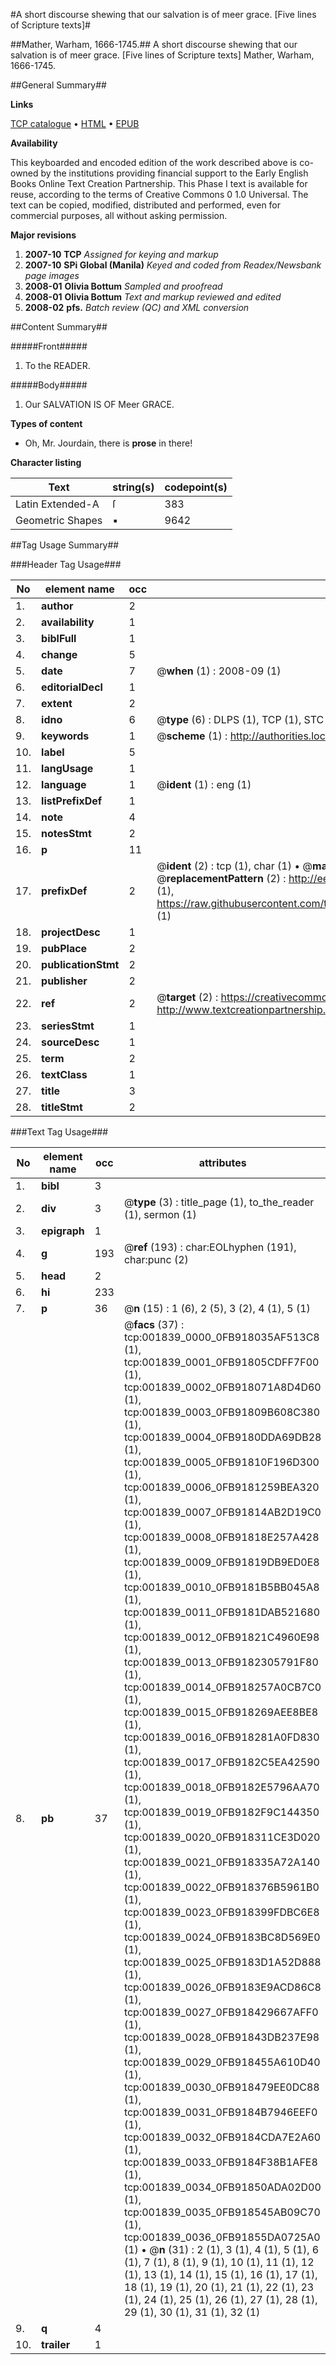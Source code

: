 #A short discourse shewing that our salvation is of meer grace. [Five lines of Scripture texts]#

##Mather, Warham, 1666-1745.##
A short discourse shewing that our salvation is of meer grace. [Five lines of Scripture texts]
Mather, Warham, 1666-1745.

##General Summary##

**Links**

[TCP catalogue](http://www.ota.ox.ac.uk/tcp/)  • 
[HTML](http://tei.it.ox.ac.uk/tcp/Texts-HTML/free/N01/N01546.html)  • 
[EPUB](http://tei.it.ox.ac.uk/tcp/Texts-EPUB/free/N01/N01546.epub)

**Availability**

This keyboarded and encoded edition of the
	       work described above is co-owned by the institutions
	       providing financial support to the Early English Books
	       Online Text Creation Partnership. This Phase I text is
	       available for reuse, according to the terms of Creative
	       Commons 0 1.0 Universal. The text can be copied,
	       modified, distributed and performed, even for
	       commercial purposes, all without asking permission.

**Major revisions**

1. __2007-10__ __TCP__ *Assigned for keying and markup*
1. __2007-10__ __SPi Global (Manila)__ *Keyed and coded from Readex/Newsbank page images*
1. __2008-01__ __Olivia Bottum__ *Sampled and proofread*
1. __2008-01__ __Olivia Bottum__ *Text and markup reviewed and edited*
1. __2008-02__ __pfs.__ *Batch review (QC) and XML conversion*

##Content Summary##

#####Front#####

1. To the READER.

#####Body#####

1. Our SALVATION IS OF Meer GRACE.

**Types of content**

  * Oh, Mr. Jourdain, there is **prose** in there!

**Character listing**


|Text|string(s)|codepoint(s)|
|---|---|---|
|Latin Extended-A|ſ|383|
|Geometric Shapes|▪|9642|

##Tag Usage Summary##

###Header Tag Usage###

|No|element name|occ|attributes|
|---|---|---|---|
|1.|__author__|2||
|2.|__availability__|1||
|3.|__biblFull__|1||
|4.|__change__|5||
|5.|__date__|7| @__when__ (1) : 2008-09 (1)|
|6.|__editorialDecl__|1||
|7.|__extent__|2||
|8.|__idno__|6| @__type__ (6) : DLPS (1), TCP (1), STC (1), NOTIS (1), IMAGE-SET (1), EVANS-CITATION (1)|
|9.|__keywords__|1| @__scheme__ (1) : http://authorities.loc.gov/ (1)|
|10.|__label__|5||
|11.|__langUsage__|1||
|12.|__language__|1| @__ident__ (1) : eng (1)|
|13.|__listPrefixDef__|1||
|14.|__note__|4||
|15.|__notesStmt__|2||
|16.|__p__|11||
|17.|__prefixDef__|2| @__ident__ (2) : tcp (1), char (1)  •  @__matchPattern__ (2) : ([0-9\-]+):([0-9IVX]+) (1), (.+) (1)  •  @__replacementPattern__ (2) : http://eebo.chadwyck.com/downloadtiff?vid=$1&page=$2 (1), https://raw.githubusercontent.com/textcreationpartnership/Texts/master/tcpchars.xml#$1 (1)|
|18.|__projectDesc__|1||
|19.|__pubPlace__|2||
|20.|__publicationStmt__|2||
|21.|__publisher__|2||
|22.|__ref__|2| @__target__ (2) : https://creativecommons.org/publicdomain/zero/1.0/ (1), http://www.textcreationpartnership.org/docs/. (1)|
|23.|__seriesStmt__|1||
|24.|__sourceDesc__|1||
|25.|__term__|2||
|26.|__textClass__|1||
|27.|__title__|3||
|28.|__titleStmt__|2||


###Text Tag Usage###

|No|element name|occ|attributes|
|---|---|---|---|
|1.|__bibl__|3||
|2.|__div__|3| @__type__ (3) : title_page (1), to_the_reader (1), sermon (1)|
|3.|__epigraph__|1||
|4.|__g__|193| @__ref__ (193) : char:EOLhyphen (191), char:punc (2)|
|5.|__head__|2||
|6.|__hi__|233||
|7.|__p__|36| @__n__ (15) : 1 (6), 2 (5), 3 (2), 4 (1), 5 (1)|
|8.|__pb__|37| @__facs__ (37) : tcp:001839_0000_0FB918035AF513C8 (1), tcp:001839_0001_0FB91805CDFF7F00 (1), tcp:001839_0002_0FB918071A8D4D60 (1), tcp:001839_0003_0FB91809B608C380 (1), tcp:001839_0004_0FB9180DDA69DB28 (1), tcp:001839_0005_0FB91810F196D300 (1), tcp:001839_0006_0FB9181259BEA320 (1), tcp:001839_0007_0FB91814AB2D19C0 (1), tcp:001839_0008_0FB91818E257A428 (1), tcp:001839_0009_0FB91819DB9ED0E8 (1), tcp:001839_0010_0FB9181B5BB045A8 (1), tcp:001839_0011_0FB9181DAB521680 (1), tcp:001839_0012_0FB91821C4960E98 (1), tcp:001839_0013_0FB9182305791F80 (1), tcp:001839_0014_0FB918257A0CB7C0 (1), tcp:001839_0015_0FB918269AEE8BE8 (1), tcp:001839_0016_0FB918281A0FD830 (1), tcp:001839_0017_0FB9182C5EA42590 (1), tcp:001839_0018_0FB9182E5796AA70 (1), tcp:001839_0019_0FB9182F9C144350 (1), tcp:001839_0020_0FB918311CE3D020 (1), tcp:001839_0021_0FB918335A72A140 (1), tcp:001839_0022_0FB918376B5961B0 (1), tcp:001839_0023_0FB918399FDBC6E8 (1), tcp:001839_0024_0FB9183BC8D569E0 (1), tcp:001839_0025_0FB9183D1A52D888 (1), tcp:001839_0026_0FB9183E9ACD86C8 (1), tcp:001839_0027_0FB918429667AFF0 (1), tcp:001839_0028_0FB91843DB237E98 (1), tcp:001839_0029_0FB918455A610D40 (1), tcp:001839_0030_0FB918479EE0DC88 (1), tcp:001839_0031_0FB9184B7946EEF0 (1), tcp:001839_0032_0FB9184CDA7E2A60 (1), tcp:001839_0033_0FB9184F38B1AFE8 (1), tcp:001839_0034_0FB91850ADA02D00 (1), tcp:001839_0035_0FB918545AB09C70 (1), tcp:001839_0036_0FB91855DA0725A0 (1)  •  @__n__ (31) : 2 (1), 3 (1), 4 (1), 5 (1), 6 (1), 7 (1), 8 (1), 9 (1), 10 (1), 11 (1), 12 (1), 13 (1), 14 (1), 15 (1), 16 (1), 17 (1), 18 (1), 19 (1), 20 (1), 21 (1), 22 (1), 23 (1), 24 (1), 25 (1), 26 (1), 27 (1), 28 (1), 29 (1), 30 (1), 31 (1), 32 (1)|
|9.|__q__|4||
|10.|__trailer__|1||
